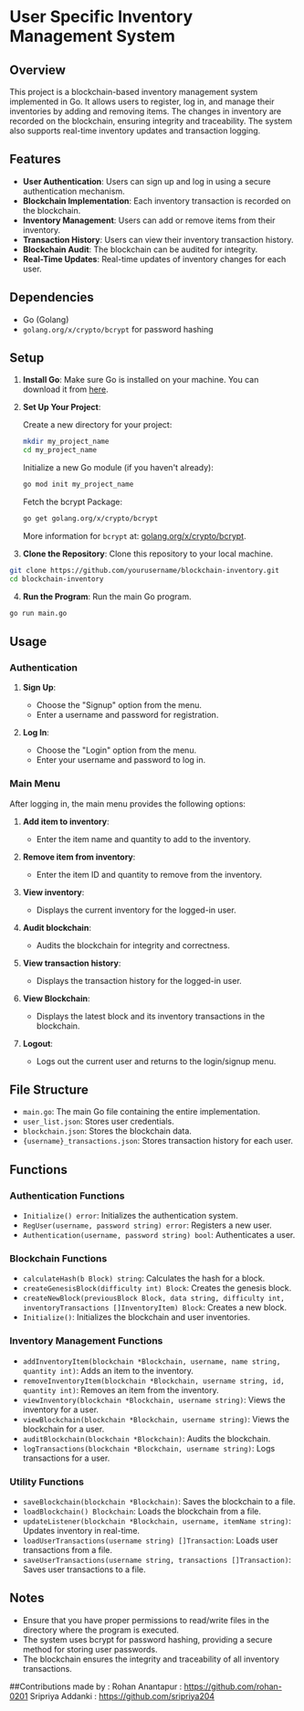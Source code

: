 # User Specific Inventory Management System

## Overview

This project is a blockchain-based inventory management system implemented in Go. It allows users to register, log in, and manage their inventories by adding and removing items. The changes in inventory are recorded on the blockchain, ensuring integrity and traceability. The system also supports real-time inventory updates and transaction logging.

## Features

- **User Authentication**: Users can sign up and log in using a secure authentication mechanism.
- **Blockchain Implementation**: Each inventory transaction is recorded on the blockchain.
- **Inventory Management**: Users can add or remove items from their inventory.
- **Transaction History**: Users can view their inventory transaction history.
- **Blockchain Audit**: The blockchain can be audited for integrity.
- **Real-Time Updates**: Real-time updates of inventory changes for each user.

## Dependencies

- Go (Golang)
- `golang.org/x/crypto/bcrypt` for password hashing

## Setup

1. **Install Go**: Make sure Go is installed on your machine. You can download it from [here](https://golang.org/dl/).

2. **Set Up Your Project**:

    Create a new directory for your project:
    ```sh
    mkdir my_project_name
    cd my_project_name
    ```
    Initialize a new Go module (if you haven't already):
    ```sh
    go mod init my_project_name
    ```
    Fetch the bcrypt Package:
    
    ```sh
    go get golang.org/x/crypto/bcrypt
    ```
    
    More information for `bcrypt` at: [golang.org/x/crypto/bcrypt](https://pkg.go.dev/golang.org/x/crypto/bcrypt).


3. **Clone the Repository**: Clone this repository to your local machine.

```sh
git clone https://github.com/yourusername/blockchain-inventory.git
cd blockchain-inventory
```

4. **Run the Program**: Run the main Go program.

```sh
go run main.go
```

## Usage

### Authentication

1. **Sign Up**:
    - Choose the "Signup" option from the menu.
    - Enter a username and password for registration.

2. **Log In**:
    - Choose the "Login" option from the menu.
    - Enter your username and password to log in.

### Main Menu

After logging in, the main menu provides the following options:

1. **Add item to inventory**:
    - Enter the item name and quantity to add to the inventory.

2. **Remove item from inventory**:
    - Enter the item ID and quantity to remove from the inventory.

3. **View inventory**:
    - Displays the current inventory for the logged-in user.

4. **Audit blockchain**:
    - Audits the blockchain for integrity and correctness.

5. **View transaction history**:
    - Displays the transaction history for the logged-in user.

6. **View Blockchain**:
    - Displays the latest block and its inventory transactions in the blockchain.

7. **Logout**:
    - Logs out the current user and returns to the login/signup menu.

## File Structure

- `main.go`: The main Go file containing the entire implementation.
- `user_list.json`: Stores user credentials.
- `blockchain.json`: Stores the blockchain data.
- `{username}_transactions.json`: Stores transaction history for each user.

## Functions

### Authentication Functions

- `Initialize() error`: Initializes the authentication system.
- `RegUser(username, password string) error`: Registers a new user.
- `Authentication(username, password string) bool`: Authenticates a user.

### Blockchain Functions

- `calculateHash(b Block) string`: Calculates the hash for a block.
- `createGenesisBlock(difficulty int) Block`: Creates the genesis block.
- `createNewBlock(previousBlock Block, data string, difficulty int, inventoryTransactions []InventoryItem) Block`: Creates a new block.
- `Initialize()`: Initializes the blockchain and user inventories.

### Inventory Management Functions

- `addInventoryItem(blockchain *Blockchain, username, name string, quantity int)`: Adds an item to the inventory.
- `removeInventoryItem(blockchain *Blockchain, username string, id, quantity int)`: Removes an item from the inventory.
- `viewInventory(blockchain *Blockchain, username string)`: Views the inventory for a user.
- `viewBlockchain(blockchain *Blockchain, username string)`: Views the blockchain for a user.
- `auditBlockchain(blockchain *Blockchain)`: Audits the blockchain.
- `logTransactions(blockchain *Blockchain, username string)`: Logs transactions for a user.

### Utility Functions

- `saveBlockchain(blockchain *Blockchain)`: Saves the blockchain to a file.
- `loadBlockchain() Blockchain`: Loads the blockchain from a file.
- `updateListener(blockchain *Blockchain, username, itemName string)`: Updates inventory in real-time.
- `loadUserTransactions(username string) []Transaction`: Loads user transactions from a file.
- `saveUserTransactions(username string, transactions []Transaction)`: Saves user transactions to a file.

## Notes

- Ensure that you have proper permissions to read/write files in the directory where the program is executed.
- The system uses bcrypt for password hashing, providing a secure method for storing user passwords.
- The blockchain ensures the integrity and traceability of all inventory transactions.

##Contributions made by : 
Rohan Anantapur : https://github.com/rohan-0201 
Sripriya Addanki : https://github.com/sripriya204

